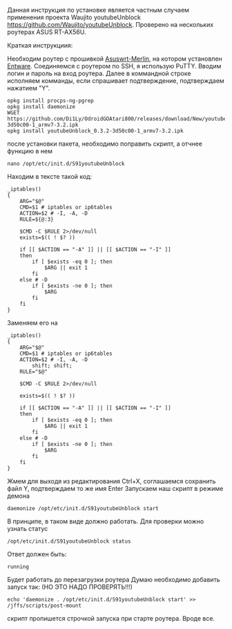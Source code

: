 Данная инструкция по установке является частным случаем применения проекта  Waujito youtubeUnblock https://github.com/Waujito/youtubeUnblock.
Проверено на нескольких роутерах ASUS RT-AX56U.

Краткая инструкциия:

Необходим роутер с прошивкой [Asuswrt-Merlin](https://www.asuswrt-merlin.net/), на котором установлен [Entware](https://github.com/RMerl/asuswrt-merlin.ng/wiki/Entware).
Соединяемся с роутером по SSH, я использую PuTTY. Вводим логин и пароль на вход роутера.
Далее в коммандной строке исполняем комманды, если спрашивает подтверждение, подтверждаем нажатием "Y".

```
opkg install procps-ng-pgrep
opkg install daemonize
WGET https://github.com/Di1Ly/OdroidGOAtari800/releases/download/New/youtubeUnblock_0.3.2-3d50c00-1_armv7-3.2.ipk
opkg install youtubeUnblock_0.3.2-3d50c00-1_armv7-3.2.ipk
```
после установки пакета, необходимо поправить скрипт, а отчнее функцию в нем
```
nano /opt/etc/init.d/S91youtubeUnblock
```
Находим в тексте такой код:
```
_iptables()
{
	ARG="$@"	
	CMD=$1 # iptables or ip6tables
	ACTION=$2 # -I, -A, -D
	RULE=${@:3}  

	$CMD -C $RULE 2>/dev/null
	exists=$(( ! $? ))

	if [[ $ACTION == "-A" ]] || [[ $ACTION == "-I" ]]
	then
		if [ $exists -eq 0 ]; then
			$ARG || exit 1
		fi
	else # -D
		if [ $exists -ne 0 ]; then
			$ARG
		fi
	fi
}
```
Заменяем его на
```
_iptables()
{
	ARG="$@"	
	CMD=$1 # iptables or ip6tables
	ACTION=$2 # -I, -A, -D
        shift; shift;
	RULE="$@"

	$CMD -C $RULE 2>/dev/null

	exists=$(( ! $? ))

	if [[ $ACTION == "-A" ]] || [[ $ACTION == "-I" ]]
	then
		if [ $exists -eq 0 ]; then
			$ARG || exit 1
		fi
	else # -D
		if [ $exists -ne 0 ]; then
			$ARG
		fi
	fi
}
```
Жмем для выходя из редактирования Ctrl+X, соглашаемся сохранить файл Y, подтверждаем то же имя Enter
Запускаем наш скрипт в режиме демона
```
daemonize /opt/etc/init.d/S91youtubeUnblock start
```
В принципе, в таком виде должно работать.
Для проверки можно узнать статус
```
/opt/etc/init.d/S91youtubeUnblock status
```
Ответ должен быть:
```
running
```
Будет работать до перезагрузки роутера
Думаю необходимо добавить запуск так: (НО ЭТО НАДО ПРОВЕРЯТЬ!!!)
```
echo 'daemonize . /opt/etc/init.d/S91youtubeUnblock start' >> /jffs/scripts/post-mount
```
скрипт пропишется строчкой запуска при старте роутера.
Вроде все.
